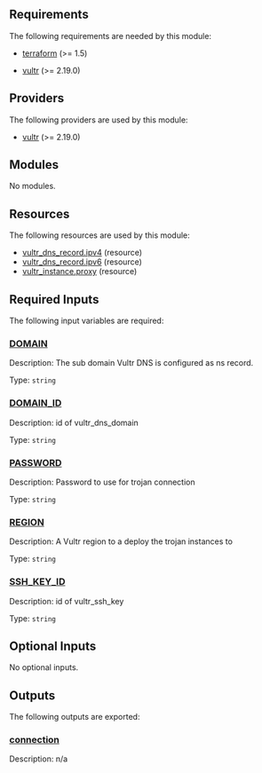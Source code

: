 ## Requirements

The following requirements are needed by this module:

- <a name="requirement_terraform"></a> [terraform](#requirement\_terraform) (>= 1.5)

- <a name="requirement_vultr"></a> [vultr](#requirement\_vultr) (>= 2.19.0)

## Providers

The following providers are used by this module:

- <a name="provider_vultr"></a> [vultr](#provider\_vultr) (>= 2.19.0)

## Modules

No modules.

## Resources

The following resources are used by this module:

- [vultr_dns_record.ipv4](https://registry.terraform.io/providers/vultr/vultr/latest/docs/resources/dns_record) (resource)
- [vultr_dns_record.ipv6](https://registry.terraform.io/providers/vultr/vultr/latest/docs/resources/dns_record) (resource)
- [vultr_instance.proxy](https://registry.terraform.io/providers/vultr/vultr/latest/docs/resources/instance) (resource)

## Required Inputs

The following input variables are required:

### <a name="input_DOMAIN"></a> [DOMAIN](#input\_DOMAIN)

Description: The sub domain Vultr DNS is configured as ns record.

Type: `string`

### <a name="input_DOMAIN_ID"></a> [DOMAIN\_ID](#input\_DOMAIN\_ID)

Description: id of vultr\_dns\_domain

Type: `string`

### <a name="input_PASSWORD"></a> [PASSWORD](#input\_PASSWORD)

Description: Password to use for trojan connection

Type: `string`

### <a name="input_REGION"></a> [REGION](#input\_REGION)

Description: A Vultr region to a deploy the trojan instances to

Type: `string`

### <a name="input_SSH_KEY_ID"></a> [SSH\_KEY\_ID](#input\_SSH\_KEY\_ID)

Description: id of vultr\_ssh\_key

Type: `string`

## Optional Inputs

No optional inputs.

## Outputs

The following outputs are exported:

### <a name="output_connection"></a> [connection](#output\_connection)

Description: n/a
